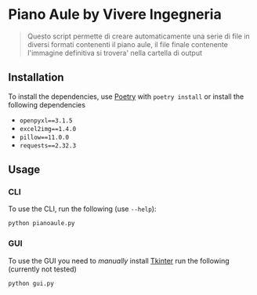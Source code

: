 # Piano Aule by Vivere Ingegneria

> Questo script permette di creare automaticamente una serie di file in diversi
> formati contenenti il piano aule, il file finale contenente l'immagine definitiva si trovera' nella cartella di output

## Installation

To install the dependencies, use [Poetry](https://python-poetry.org/) with `poetry install` or install the following dependencies
- `openpyxl==3.1.5`
- `excel2img==1.4.0`
- `pillow==11.0.0`
- `requests==2.32.3`


## Usage

### CLI

To use the CLI, run the following (use `--help`):

```sh
python pianoaule.py
```

### GUI

To use the GUI you need to *manually* install [Tkinter](https://docs.python.org/3/library/tkinter.html) run the following (currently not tested)

```sh
python gui.py
```


